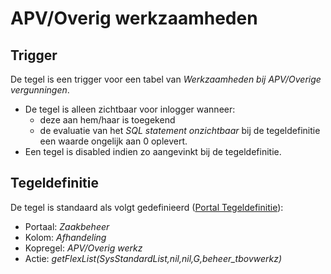 # APV/Overig werkzaamheden

## Trigger

De tegel is een trigger voor een tabel van *Werkzaamheden bij APV/Overige vergunningen*.

- De tegel is alleen zichtbaar voor inlogger wanneer:
  - deze aan hem/haar is toegekend
  - de evaluatie van het *SQL statement onzichtbaar* bij de tegeldefinitie een waarde ongelijk aan 0 oplevert.
- Een tegel is disabled indien zo aangevinkt bij de tegeldefinitie.

## Tegeldefinitie

De tegel is standaard als volgt gedefinieerd ([Portal Tegeldefinitie](/instellen_inrichten/portaldefinitie/portal_tegel.md)):

- Portaal: *Zaakbeheer*
- Kolom: *Afhandeling*
- Kopregel: *APV/Overig werkz*
- Actie: *getFlexList(SysStandardList,nil,nil,G,beheer_tbovwerkz)*

